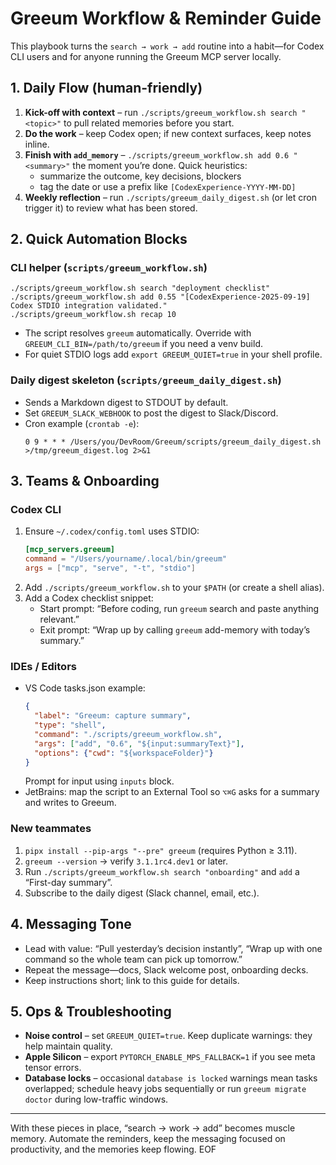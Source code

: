# Greeum Workflow & Reminder Guide

This playbook turns the `search → work → add` routine into a habit—for Codex CLI users and for anyone running the Greeum MCP server locally.

## 1. Daily Flow (human-friendly)

1. **Kick-off with context** – run `./scripts/greeum_workflow.sh search "<topic>"` to pull related memories before you start.
2. **Do the work** – keep Codex open; if new context surfaces, keep notes inline.
3. **Finish with `add_memory`** – `./scripts/greeum_workflow.sh add 0.6 "<summary>"` the moment you’re done. Quick heuristics:
   - summarize the outcome, key decisions, blockers
   - tag the date or use a prefix like `[CodexExperience-YYYY-MM-DD]`
4. **Weekly reflection** – run `./scripts/greeum_daily_digest.sh` (or let cron trigger it) to review what has been stored.

## 2. Quick Automation Blocks

### CLI helper (`scripts/greeum_workflow.sh`)

```
./scripts/greeum_workflow.sh search "deployment checklist"
./scripts/greeum_workflow.sh add 0.55 "[CodexExperience-2025-09-19] Codex STDIO integration validated."
./scripts/greeum_workflow.sh recap 10
```

- The script resolves `greeum` automatically. Override with `GREEUM_CLI_BIN=/path/to/greeum` if you need a venv build.
- For quiet STDIO logs add `export GREEUM_QUIET=true` in your shell profile.

### Daily digest skeleton (`scripts/greeum_daily_digest.sh`)

- Sends a Markdown digest to STDOUT by default.
- Set `GREEUM_SLACK_WEBHOOK` to post the digest to Slack/Discord.
- Cron example (`crontab -e`):
  ```
  0 9 * * * /Users/you/DevRoom/Greeum/scripts/greeum_daily_digest.sh >/tmp/greeum_digest.log 2>&1
  ```

## 3. Teams & Onboarding

### Codex CLI

1. Ensure `~/.codex/config.toml` uses STDIO:
   ```toml
   [mcp_servers.greeum]
   command = "/Users/yourname/.local/bin/greeum"
   args = ["mcp", "serve", "-t", "stdio"]
   ```
2. Add `./scripts/greeum_workflow.sh` to your `$PATH` (or create a shell alias).
3. Add a Codex checklist snippet:
   - Start prompt: “Before coding, run `greeum` search and paste anything relevant.”
   - Exit prompt: “Wrap up by calling `greeum` add-memory with today’s summary.”

### IDEs / Editors

- VS Code tasks.json example:
  ```json
  {
    "label": "Greeum: capture summary",
    "type": "shell",
    "command": "./scripts/greeum_workflow.sh",
    "args": ["add", "0.6", "${input:summaryText}"],
    "options": {"cwd": "${workspaceFolder}"}
  }
  ```
  Prompt for input using `inputs` block.
- JetBrains: map the script to an External Tool so `⌥⌘G` asks for a summary and writes to Greeum.

### New teammates

1. `pipx install --pip-args "--pre" greeum` (requires Python ≥ 3.11).
2. `greeum --version` → verify `3.1.1rc4.dev1` or later.
3. Run `./scripts/greeum_workflow.sh search "onboarding"` and `add` a “First-day summary”.
4. Subscribe to the daily digest (Slack channel, email, etc.).

## 4. Messaging Tone

- Lead with value: “Pull yesterday’s decision instantly”, “Wrap up with one command so the whole team can pick up tomorrow.”
- Repeat the message—docs, Slack welcome post, onboarding decks.
- Keep instructions short; link to this guide for details.

## 5. Ops & Troubleshooting

- **Noise control** – set `GREEUM_QUIET=true`. Keep duplicate warnings: they help maintain quality.
- **Apple Silicon** – export `PYTORCH_ENABLE_MPS_FALLBACK=1` if you see meta tensor errors.
- **Database locks** – occasional `database is locked` warnings mean tasks overlapped; schedule heavy jobs sequentially or run `greeum migrate doctor` during low-traffic windows.

---

With these pieces in place, “search → work → add” becomes muscle memory. Automate the reminders, keep the messaging focused on productivity, and the memories keep flowing. EOF
